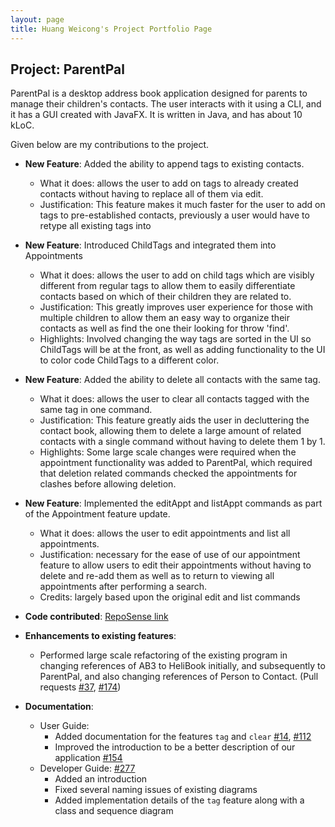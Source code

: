 ```yaml
---
layout: page
title: Huang Weicong's Project Portfolio Page
---
```


## Project: ParentPal

ParentPal is a desktop address book application designed for parents to manage their children's contacts.
The user interacts with it using a CLI, and it has a GUI created with JavaFX. 
It is written in Java, and has about 10 kLoC.

Given below are my contributions to the project.

* **New Feature**: Added the ability to append tags to existing contacts.
  * What it does: allows the user to add on tags to already created contacts without having to replace all of them 
    via edit. 
  * Justification: This feature makes it much faster for the user to add on tags to pre-established contacts,
    previously a user would have to retype all existing tags into

* **New Feature**: Introduced ChildTags and integrated them into Appointments
  * What it does: allows the user to add on child tags which are visibly different from regular tags to allow them to
    easily differentiate contacts based on which of their children they are related to.
  * Justification: This greatly improves user experience for those with multiple children to allow them an easy way
  to organize their contacts as well as find the one their looking for throw 'find'.
  * Highlights: Involved changing the way tags are sorted in the UI so ChildTags will be at the front,
    as well as adding functionality to the UI to color code ChildTags to a different color.

* **New Feature**: Added the ability to delete all contacts with the same tag.
  * What it does: allows the user to clear all contacts tagged with the same tag in one command.
  * Justification: This feature greatly aids the user in decluttering the contact book, allowing them to delete
    a large amount of related contacts with a single command without having to delete them 1 by 1.
  * Highlights: Some large scale changes were required when the appointment functionality was added to ParentPal, which
  required that deletion related commands checked the appointments for clashes before allowing deletion.
    
* **New Feature**: Implemented the editAppt and listAppt commands as part of the Appointment feature update.
  * What it does: allows the user to edit appointments and list all appointments.
  * Justification: necessary for the ease of use of our appointment feature to allow users to edit their appointments
    without having to delete and re-add them as well as to return to viewing all appointments after performing a search.
  * Credits: largely based upon the original edit and list commands


* **Code contributed**: [RepoSense link](https://nus-cs2103-ay2021s2.github.io/tp-dashboard/?search=stratostorm)


* **Enhancements to existing features**:
  * Performed large scale refactoring of the existing program in changing references of AB3 to HeliBook initially, 
    and subsequently to ParentPal, and also changing references of Person to Contact. 
    (Pull requests [\#37](https://github.com/AY2021S2-CS2103T-W13-3/tp/pull/37), 
    [\#174](https://github.com/AY2021S2-CS2103T-W13-3/tp/pull/174))


* **Documentation**:
  * User Guide:
    * Added documentation for the features `tag` and `clear` [\#14](https://github.com/AY2021S2-CS2103T-W13-3/tp/pull/14),
      [\#112](https://github.com/AY2021S2-CS2103T-W13-3/tp/pull/112)
    * Improved the introduction to be a better description of our application [\#154](https://github.com/AY2021S2-CS2103T-W13-3/tp/pull/154)
  * Developer Guide: [\#277](https://github.com/AY2021S2-CS2103T-W13-3/tp/pull/277)
    * Added an introduction
    * Fixed several naming issues of existing diagrams 
    * Added implementation details of the `tag` feature along with a class and sequence diagram 
